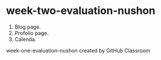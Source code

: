 # week-two-evaluation-nushon
1. Blog page.
2. Profolio page.
3. Calenda.


week-one-evaluation-nushon created by GitHub Classroom
